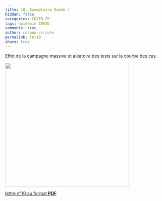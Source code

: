 ```yaml
---
title: 10. Exemplaire Suède ! 
hidden: false
categories: COVID FR
tags: épidémie COVID 
comments: true
author: corona-circule
permalink: let10
share: true
---
```


<link rel="stylesheet" href="../assets/css/style.css">

Effet de la campagne massive et aléatoire des tests sur la courbe des cas.<br/>


<img src='/lettres/images/img-10.png' width='400px'/>

[lettre n°10 au format __PDF__](/lettres/resources/pdf/lettre-10.pdf)
